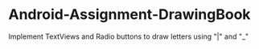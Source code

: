 # Android-Assignment-DrawingBook
Implement TextViews and Radio buttons to draw letters using "|" and "_"
